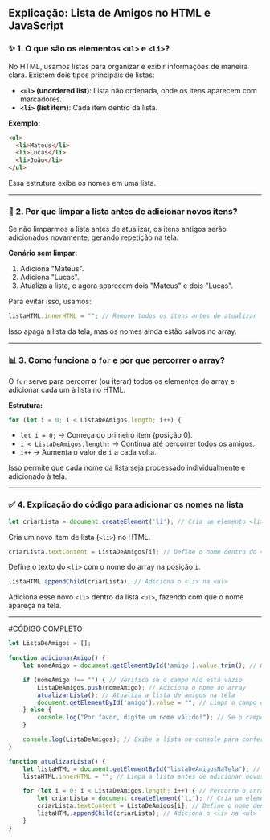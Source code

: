 ## Explicação: Lista de Amigos no HTML e JavaScript

### ✨ 1. O que são os elementos `<ul>` e `<li>`?

No HTML, usamos listas para organizar e exibir informações de maneira clara. Existem dois tipos principais de listas:
- **`<ul>` (unordered list)**: Lista não ordenada, onde os itens aparecem com marcadores.
- **`<li>` (list item)**: Cada item dentro da lista.

**Exemplo:**
```html
<ul>
  <li>Mateus</li>
  <li>Lucas</li>
  <li>João</li>
</ul>
```
Essa estrutura exibe os nomes em uma lista.

---

### 🤔 2. Por que limpar a lista antes de adicionar novos itens?

Se não limparmos a lista antes de atualizar, os itens antigos serão adicionados novamente, gerando repetição na tela.

**Cenário sem limpar:**
1. Adiciona "Mateus".
2. Adiciona "Lucas".
3. Atualiza a lista, e agora aparecem dois "Mateus" e dois "Lucas".

Para evitar isso, usamos:
```js
listaHTML.innerHTML = ""; // Remove todos os itens antes de atualizar
```
Isso apaga a lista da tela, mas os nomes ainda estão salvos no array.

---

### 📊 3. Como funciona o `for` e por que percorrer o array?

O `for` serve para percorrer (ou iterar) todos os elementos do array e adicionar cada um à lista no HTML.

**Estrutura:**
```js
for (let i = 0; i < ListaDeAmigos.length; i++) {
```
- `let i = 0;` → Começa do primeiro item (posição 0).
- `i < ListaDeAmigos.length;` → Continua até percorrer todos os amigos.
- `i++` → Aumenta o valor de `i` a cada volta.

Isso permite que cada nome da lista seja processado individualmente e adicionado à tela.

---

### ✅ 4. Explicação do código para adicionar os nomes na lista

```js
let criarLista = document.createElement('li'); // Cria um elemento <li>
```
Cria um novo item de lista (`<li>`) no HTML.

```js
criarLista.textContent = ListaDeAmigos[i]; // Define o nome dentro do <li>
```
Define o texto do `<li>` com o nome do array na posição `i`.

```js
listaHTML.appendChild(criarLista); // Adiciona o <li> na <ul>
```
Adiciona esse novo `<li>` dentro da lista `<ul>`, fazendo com que o nome apareça na tela.

---

#CÓDIGO COMPLETO
```js
let ListaDeAmigos = [];

function adicionarAmigo() {
    let nomeAmigo = document.getElementById('amigo').value.trim(); // Obtém o valor do input e remove espaços extras

    if (nomeAmigo !== "") { // Verifica se o campo não está vazio
        ListaDeAmigos.push(nomeAmigo); // Adiciona o nome ao array
        atualizarLista(); // Atualiza a lista de amigos na tela
        document.getElementById('amigo').value = ""; // Limpa o campo de entrada
    } else {
        console.log("Por favor, digite um nome válido!"); // Se o campo estiver vazio, exibe um alerta no console
    }

    console.log(ListaDeAmigos); // Exibe a lista no console para conferência
}

function atualizarLista() {
    let listaHTML = document.getElementById("listaDeAmigosNaTela"); // Obtém o elemento <ul> pelo ID
    listaHTML.innerHTML = ""; // Limpa a lista antes de adicionar novos itens

    for (let i = 0; i < ListaDeAmigos.length; i++) { // Percorre o array
        let criarLista = document.createElement('li'); // Cria um elemento <li>
        criarLista.textContent = ListaDeAmigos[i]; // Define o nome dentro do <li>
        listaHTML.appendChild(criarLista); // Adiciona o <li> na <ul>
    }
}
```

